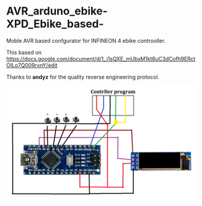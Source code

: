 # AVR_arduno_ebike-XPD_Ebike_based-
Moble AVR based confgurator for INFINEON 4 ebike controoller.

This based on https://docs.google.com/document/d/1_j1sQXE_mUbxM1kt8uC3dCofh9ERctOILo7Q009rxnY/edit

Thanks to **andyz** for the quality reverse engineering protocol.

![Image description](Schematic.png)
